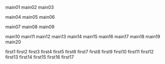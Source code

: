 main01
main02
main03

main04
main05
main06

main07
main08
main09

main10
main11
main12
main13
main14
main15
main16
main17
main18
main19
main20

first1
first2
first3
first4
first5
first6
first7
first8
first9
first10
first11
first12
first13
first14
first15
first16
first17 